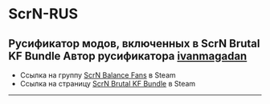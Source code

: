 # ScrN-RUS
Русификатор модов, включенных в ScrN Brutal KF Bundle
Автор русификатора [ivanmagadan](https://steamcommunity.com/id/ivanmagadan/)
---
* Ссылка на группу [ScrN Balance Fans](https://steamcommunity.com/groups/ScrNBalance) в Steam
* Ссылка на страницу [ScrN Brutal KF Bundle](https://steamcommunity.com/groups/ScrNBalance/discussions/2/483368526570475472/) в Steam
---
